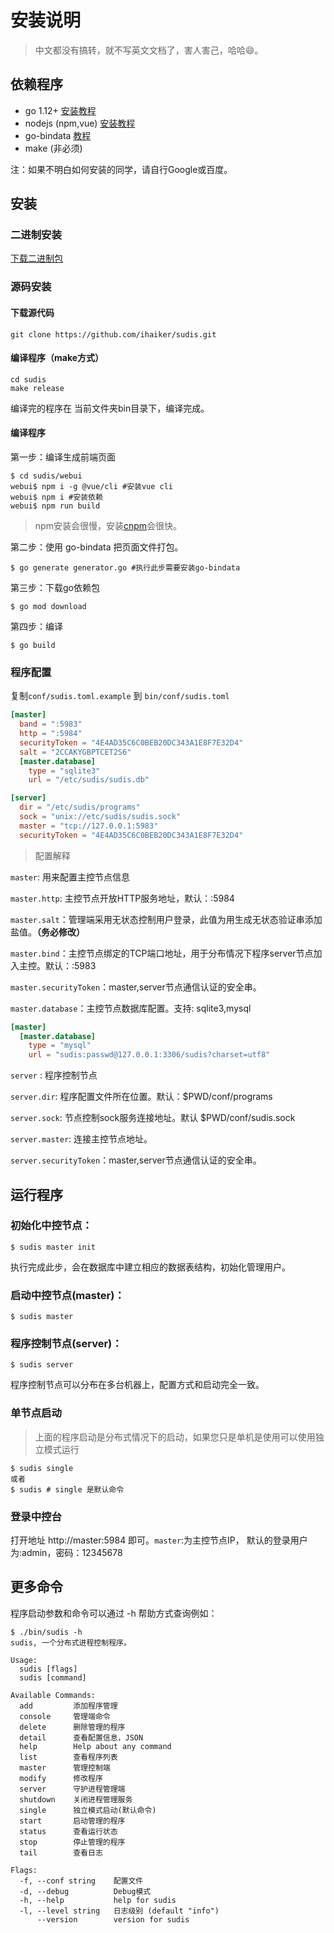 # 安装说明

> 中文都没有搞转，就不写英文文档了，害人害己，哈哈😄。

## 依赖程序

- go 1.12+ [安装教程](https://www.runoob.com/go/go-environment.html)
- nodejs (npm,vue) [安装教程](https://www.runoob.com/nodejs/nodejs-install-setup.html)
- go-bindata [教程](https://github.com/shuLhan/go-bindata)
- make (非必须)

注：如果不明白如何安装的同学，请自行Google或百度。

## 安装

### 二进制安装

[下载二进制包](https://github.com/ihaiker/sudis/releases)

### 源码安装

#### 下载源代码

```shell script
git clone https://github.com/ihaiker/sudis.git
```

#### 编译程序（make方式）

```shell script
cd sudis
make release
```
编译完的程序在 当前文件夹bin目录下，编译完成。

#### 编译程序
第一步：编译生成前端页面
```shell script
$ cd sudis/webui 
webui$ npm i -g @vue/cli #安装vue cli
webui$ npm i #安装依赖
webui$ npm run build
```
> npm安装会很慢，安装[cnpm](https://npm.taobao.org/)会很快。

第二步：使用 go-bindata 把页面文件打包。

```shell script
$ go generate generator.go #执行此步需要安装go-bindata
```

第三步：下载go依赖包
```shell script
$ go mod download
```

第四步：编译
```shell script
$ go build 
```

### 程序配置
复制`conf/sudis.toml.example` 到 `bin/conf/sudis.toml`
```toml
[master]
  band = ":5983"
  http = ":5984"
  securityToken = "4E4AD35C6C0BEB20DC343A1E8F7E32D4"
  salt = "2CCAKYGBPTCET2S6"
  [master.database]
    type = "sqlite3"
    url = "/etc/sudis/sudis.db"

[server]
  dir = "/etc/sudis/programs"
  sock = "unix://etc/sudis/sudis.sock"
  master = "tcp://127.0.0.1:5983"
  securityToken = "4E4AD35C6C0BEB20DC343A1E8F7E32D4"
```
> 配置解释

`master`: 用来配置主控节点信息

`master.http`: 主控节点开放HTTP服务地址，默认：:5984

`master.salt`：管理端采用无状态控制用户登录，此值为用生成无状态验证串添加盐值。**（务必修改）**

`master.bind`：主控节点绑定的TCP端口地址，用于分布情况下程序server节点加入主控。默认：:5983

`master.securityToken`：master,server节点通信认证的安全串。

`master.database`：主控节点数据库配置。支持: sqlite3,mysql

```toml
[master]
  [master.database]
    type = "mysql"
    url = "sudis:passwd@127.0.0.1:3306/sudis?charset=utf8"
```

`server` : 程序控制节点

`server.dir`: 程序配置文件所在位置。默认：$PWD/conf/programs

`server.sock`: 节点控制sock服务连接地址。默认 $PWD/conf/sudis.sock

`server.master`: 连接主控节点地址。

`server.securityToken`：master,server节点通信认证的安全串。



## 运行程序

### 初始化中控节点：

```shell
$ sudis master init 
```

执行完成此步，会在数据库中建立相应的数据表结构，初始化管理用户。



### **启动中控节点(master)：**

```shell
$ sudis master
```



### **程序控制节点(server)：**

```shell
$ sudis server
```

程序控制节点可以分布在多台机器上，配置方式和启动完全一致。



###  单节点启动

> 上面的程序启动是分布式情况下的启动，如果您只是单机是使用可以使用独立模式运行

```shell
$ sudis single
或者
$ sudis # single 是默认命令
```


### 登录中控台

打开地址 http://master:5984 即可。`master`:为主控节点IP， 默认的登录用户为:admin，密码：12345678



## 更多命令

程序启动参数和命令可以通过 -h 帮助方式查询例如：

```shell
$ ./bin/sudis -h
sudis, 一个分布式进程控制程序。

Usage:
  sudis [flags]
  sudis [command]

Available Commands:
  add         添加程序管理
  console     管理端命令
  delete      删除管理的程序
  detail      查看配置信息，JSON
  help        Help about any command
  list        查看程序列表
  master      管理控制端
  modify      修改程序
  server      守护进程管理端
  shutdown    关闭进程管理服务
  single      独立模式启动(默认命令)
  start       启动管理的程序
  status      查看运行状态
  stop        停止管理的程序
  tail        查看日志

Flags:
  -f, --conf string    配置文件
  -d, --debug          Debug模式
  -h, --help           help for sudis
  -l, --level string   日志级别 (default "info")
      --version        version for sudis
```

